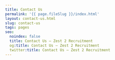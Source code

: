 ```yaml
---
title: Contact Us
permalink: '{{ page.fileSlug }}/index.html'
layout: contact-us.html
slug: contact-us
tags: pages
seo:
  noindex: false
  title: Contact Us – Zest 2 Recruitment
  og:title: Contact Us – Zest 2 Recruitment
  twitter:title: Contact Us – Zest 2 Recruitment
---
```



